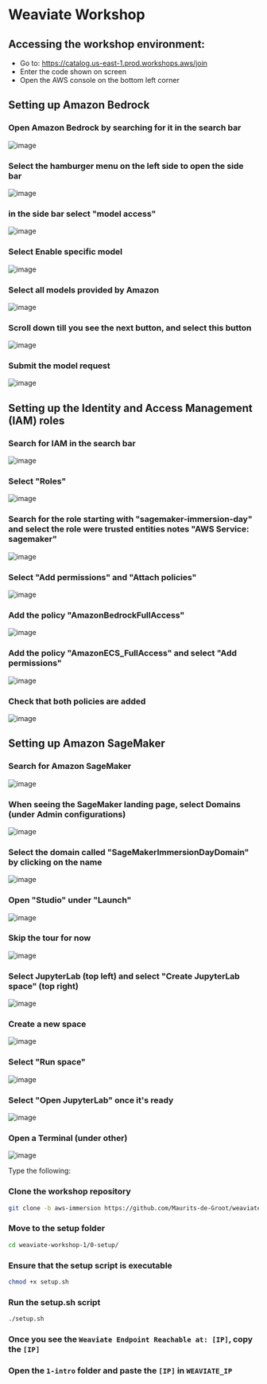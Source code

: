 # Weaviate Workshop


## Accessing the workshop environment:

- Go to: https://catalog.us-east-1.prod.workshops.aws/join
- Enter the code shown on screen
- Open the AWS console on the bottom left corner

## Setting up Amazon Bedrock

### Open Amazon Bedrock by searching for it in the search bar
![image](./static/1.0.png)

### Select the hamburger menu on the left side to open the side bar
![image](./static/1.1.png)

### in the side bar select "model access"
![image](./static/1.2.png)

### Select Enable specific model
![image](./static/1.4.png)

### Select all models provided by Amazon 
![image](./static/1.5.png)

### Scroll down till you see the next button, and select this button
![image](./static/1.6.png)

### Submit the model request
![image](./static/1.7.png)

## Setting up the Identity and Access Management (IAM) roles

### Search for IAM in the search bar
![image](./static/2.0.png)

### Select "Roles"
![image](./static/2.1.png)

### Search for the role starting with "sagemaker-immersion-day" and select the role were trusted entities notes "AWS Service: sagemaker"
![image](./static/2.2.png)

### Select "Add permissions" and "Attach policies"
![image](./static/2.3.png)

### Add the policy "AmazonBedrockFullAccess"
![image](./static/2.4.png)

### Add the policy "AmazonECS_FullAccess" and select "Add permissions"
![image](./static/2.5.png)

### Check that both policies are added
![image](./static/2.6.png)

## Setting up Amazon SageMaker

### Search for Amazon SageMaker
![image](./static/3.0.png)

### When seeing the SageMaker landing page, select Domains (under Admin configurations)
![image](./static/3.1.png)

### Select the domain called "SageMakerImmersionDayDomain" by clicking on the name
![image](./static/3.2.png)

### Open "Studio" under "Launch"
![image](./static/3.3.png)

### Skip the tour for now
![image](./static/3.4.png)

### Select JupyterLab (top left) and select "Create JupyterLab space" (top right)
![image](./static/3.5.png)

### Create a new space
![image](./static/3.6.png)

### Select "Run space"
![image](./static/3.7.png)

### Select "Open JupyterLab" once it's ready
![image](./static/3.8.png)

### Open a Terminal (under other)
![image](./static/3.9.png)

Type the following:

### Clone the workshop repository
```bash
git clone -b aws-immersion https://github.com/Maurits-de-Groot/weaviate-workshop-1
```

### Move to the setup folder
```bash
cd weaviate-workshop-1/0-setup/
```

### Ensure that the setup script is executable
```bash
chmod +x setup.sh
```

### Run the setup.sh script
```bash
./setup.sh
```

### Once you see the `Weaviate Endpoint Reachable at: [IP]`, copy the `[IP]` 

### Open the `1-intro` folder and paste the `[IP]` in `WEAVIATE_IP`